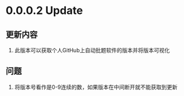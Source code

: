# 0.0.0.2 Update

## 更新内容

1. 此版本可以获取个人GitHub上自动批题软件的版本并将版本可视化

## 问题

1. 将版本号看作是0-9连续的数，如果版本在中间断开就不能获取到更新

